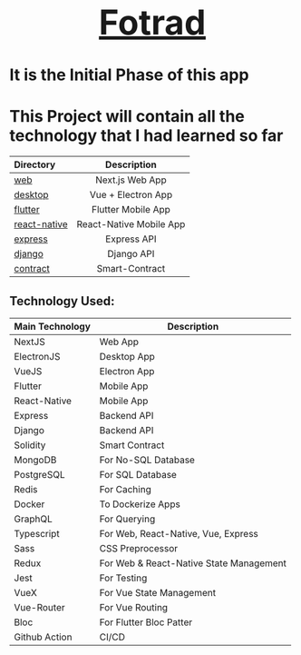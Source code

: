 <div align="center">

[<h1 style="font-size:60px; width:100%;">Fotrad</h1>](https://github.com/roman-ojha/all-in-one)

</div>

# It is the Initial Phase of this app
# This Project will contain all the technology that I had learned so far

| Directory                    |       Description       |
| :--------------------------- | :---------------------: |
| [web](web)                   |     Next.js Web App     |
| [desktop](desktop)           |   Vue + Electron App    |
| [flutter](flutter)           |   Flutter Mobile App    |
| [react-native](react-native) | React-Native Mobile App |
| [express](express)           |       Express API       |
| [django](django)             |       Django API        |
| [contract](contract)         |     Smart-Contract      |

## Technology Used:
| Main Technology | Description                             |
| --------------- | --------------------------------------- |
| NextJS          | Web App                                 |
| ElectronJS      | Desktop App                             |
| VueJS           | Electron App                            |
| Flutter         | Mobile App                              |
| React-Native    | Mobile App                              |
| Express         | Backend API                             |
| Django          | Backend API                             |
| Solidity        | Smart Contract                          |
| MongoDB         | For No-SQL Database                     |
| PostgreSQL      | For SQL Database                        |
| Redis           | For Caching                             |
| Docker          | To Dockerize Apps                       |
| GraphQL         | For Querying                            |
| Typescript      | For Web, React-Native, Vue, Express     |
| Sass            | CSS Preprocessor                        |
| Redux           | For Web & React-Native State Management |
| Jest            | For Testing                             |
| VueX            | For Vue State Management                |
| Vue-Router      | For Vue Routing                         |
| Bloc            | For Flutter Bloc Patter                 |
| Github Action   | CI/CD                                   |
